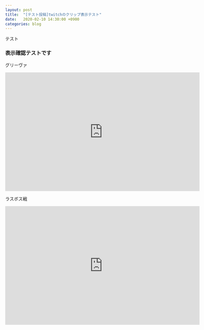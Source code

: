 ```yaml
---
layout: post
title:  "[テスト投稿]twitchのクリップ表示テスト"
date:   2020-02-10 14:30:00 +0900
categories: blog
---
```


テスト


### 表示確認テストです

グリーヴァ
<iframe src="https://clips.twitch.tv/embed?clip=RepleteHungryDiamondTBTacoRight&parent=genshun9.github.io" frameborder="0" allowfullscreen="true" scrolling="no" height="378" width="620"></iframe>


ラスボス戦
<iframe src="https://clips.twitch.tv/embed?clip=ResoluteNeighborlyElkTF2John&parent=genshun9.github.io" frameborder="0" allowfullscreen="true" scrolling="no" height="378" width="620"></iframe>